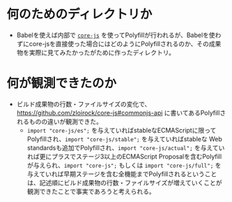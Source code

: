 # 何のためのディレクトリか

* Babelを使えば内部で [`core-js`](https://github.com/zloirock/core-js) を使ってPolyfillが行われるが、Babelを使わずにcore-jsを直接使った場合にはどのようにPolyfillされるのか、その成果物を実際に見てみたかったがために作ったディレクトリ。

# 何が観測できたのか

* ビルド成果物の行数・ファイルサイズの変化で、https://github.com/zloirock/core-js#commonjs-api に書いてあるPolyfillされるものの違いが観測できた。
  * `import "core-js/es";` を与えていればstableなECMAScriptに限ってPolyfillされ、`import "core-js/stable";` を与えていればstableな Web standardsも追加でPolyfillされ、`import "core-js/actual";` を与えていれば更にプラスでステージ3以上のECMAScript Proposalを含むPolyfillが与えられ、`import "core-js";` もしくは `import "core-js/full";` を与えていれば早期ステージを含む全機能までPolyfillされるということは、記述順にビルド成果物の行数・ファイルサイズが増えていくことが観測できたことで事実であろうと考えられる。